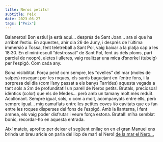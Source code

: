 ```yaml
---
title: Neros petits!
subtitle: Peix
date: 2023-06-27
tags: ["Peix"]
---
```


Balaneros! Bon estiu! ja està aqui… després de Sant Joan… ara si que ha arribat l’estiu. En aquestes, ahir dia 26 de Juny, i després de l’última immersió a Tossa, fent teletreball a Sant Pol, vaig baixar a la platja cap a les 18:30. En el mini-escull “destrossat” de Sant Pol, fent ús dels ploms, part parcial de neopré, aletes i ulleres, vaig realitzar una mica d’snorkel (tubeig) per l’espigó. Com cada any.

Bona visibilitat. Força peix! com sempre, les “ovelles” del mar (moles de salpes) rosegant per les roques, els sards baguejant en l’entre fons, i la sorpresa del dia (com l’any passat a els banys Tarrides) aquesta vegada a tant sols a 2m de profunditat!! un parell de Neros petits. Brutals, preciosos! idèntics (color) que els de Medes… però amb un tamany molt més reduït. Acollonant. Sempre igual, sols, o com a molt, acompanyats entre ells, però sempre igual… mig camuflats entre les petites coves i/o cavitats que es fan entre les roques disperses del fons de l’espigó. Amb la llanterna, i fent amnea, els vaig poder disfrutar i veure força estona. Brutal!! m’ha semblat bonic, recordar-ho en aquesta entrada.

Així mateix, aprofito per deixar el següent enllaç on en el gran Manuel ens brinda un breu aricle on parla del llop de mar! el Nero! [de la mar el Nero...](https://historiesdemar.org/2023/05/22/de-la-mar-el-nero/)


